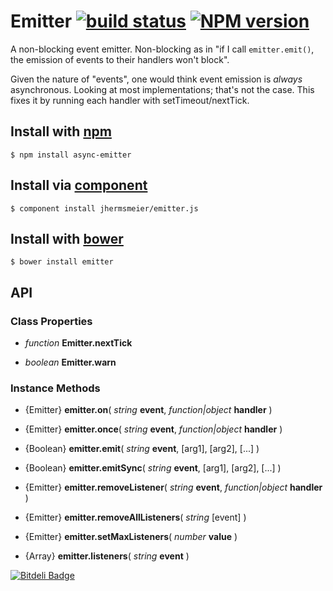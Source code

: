 # Emitter [![build status](https://secure.travis-ci.org/jhermsmeier/emitter.js.png)](http://travis-ci.org/jhermsmeier/emitter.js) [![NPM version](https://badge.fury.io/js/async-emitter.png)](https://npmjs.org/async-emitter)

A non-blocking event emitter. Non-blocking as in "if I call `emitter.emit()`,
the emission of events to their handlers won't block".

Given the nature of "events", one would think event emission is *always* asynchronous.
Looking at most implementations; that's not the case. This fixes it by running each
handler with setTimeout/nextTick.

## Install with [npm](https://npmjs.org/)
```shell
$ npm install async-emitter
```

## Install via [component](http://github.com/component/)
```shell
$ component install jhermsmeier/emitter.js
```

## Install with [bower](http://twitter.github.com/bower/)
```shell
$ bower install emitter
```


## API


### Class Properties

- *function* __Emitter.nextTick__

- *boolean* __Emitter.warn__


### Instance Methods

- {Emitter} __emitter.on__( *string* __event__, *function|object* __handler__ )

- {Emitter} __emitter.once__( *string* __event__, *function|object* __handler__ )

- {Boolean} __emitter.emit__( *string* __event__, [arg1], [arg2], [...] )

- {Boolean} __emitter.emitSync__( *string* __event__, [arg1], [arg2], [...] )

- {Emitter} __emitter.removeListener__( *string* __event__, *function|object* __handler__ )

- {Emitter} __emitter.removeAllListeners__( *string* [event] )

- {Emitter} __emitter.setMaxListeners__( *number* __value__ )

- {Array} __emitter.listeners__( *string* __event__ )


[![Bitdeli Badge](https://d2weczhvl823v0.cloudfront.net/jhermsmeier/emitter.js/trend.png)](https://bitdeli.com/free "Bitdeli Badge")

